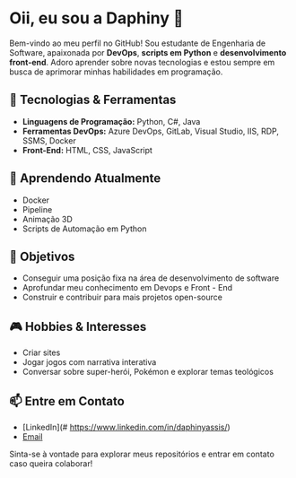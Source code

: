 # Oii, eu sou a Daphiny 👋 

Bem-vindo ao meu perfil no GitHub! Sou estudante de Engenharia de Software, apaixonada por **DevOps**, **scripts em Python** e **desenvolvimento front-end**. Adoro aprender sobre novas tecnologias e estou sempre em busca de aprimorar minhas habilidades em programação.

## 🔧 Tecnologias & Ferramentas
- **Linguagens de Programação:** Python, C#, Java
- **Ferramentas DevOps:** Azure DevOps, GitLab, Visual Studio, IIS, RDP, SSMS, Docker
- **Front-End:** HTML, CSS, JavaScript

## 🌱 Aprendendo Atualmente
- Docker
- Pipeline
- Animação 3D
- Scripts de Automação em Python

## 🎯 Objetivos
- Conseguir uma posição fixa na área de desenvolvimento de software
- Aprofundar meu conhecimento em Devops e Front - End
- Construir e contribuir para mais projetos open-source

## 🎮 Hobbies & Interesses
- Criar sites
- Jogar jogos com narrativa interativa
- Conversar sobre super-herói, Pokémon e explorar temas teológicos

## 📫 Entre em Contato
- [LinkedIn](# https://www.linkedin.com/in/daphinyassis/)
- [Email](#assis.daphiny19@gmail.com)

Sinta-se à vontade para explorar meus repositórios e entrar em contato caso queira colaborar!
